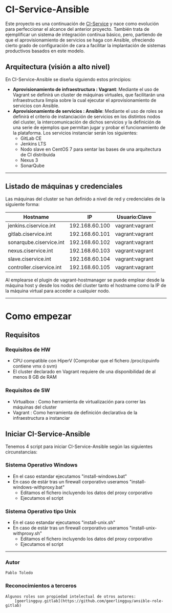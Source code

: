 # CI-Service-Ansible

Este proyecto es una continuación de [CI-Service](https://github.com/pablotoledo/CI-Service) y nace como evolución para perfeccionar el alcance del anterior proyecto. También trata de ejemplificar un sistema de integración contínua básico, pero, partiendo de que el aprovisionamiento de servicios se haga con Ansible, ofreciendo cierto grado de configuración de cara a facilitar la implantación de sistemas productivos basados en este modelo.

## Arquitectura (visión a alto nivel)
En CI-Service-Ansible se diseña siguiendo estos principios:

 - **Aprovisionamiento de infraestructura : Vagrant**: Mediante el uso de Vagrant se definirá un cluster de máquinas virtuales, que facilitarán una infraestructura limpia sobre la cual ejecutar el aprovisionamiento de servicios con Ansible.
 - **Aprovisionamiento de servicios : Ansible**: Mediante el uso de roles se definirá el criterio de instanciación de servicios en los distintos nodos del cluster, la intercomunicación de dichos servicios y la definición de una serie de ejemplos que permitan jugar y probar el funcionamiento de la plataforma. Los servicios instanciar serán los siguientes:
	 - GitLab CE
	 - Jenkins LTS
	 - Nodo slave en CentOS 7 para sentar las bases de una arquitectura de CI distribuida
	 - Nexus 3
	 - SonarQube


----------

## Listado de máquinas y credenciales
Las máquinas del cluster se han definido a nivel de red y credenciales de la siguiente forma:

|Hostname|IP|Usuario:Clave|
|--|--|--|
|jenkins.ciservice.int|192.168.60.100|vagrant:vagrant|
|gitlab.ciservice.int|192.168.60.101|vagrant:vagrant|
|sonarqube.ciservice.int|192.168.60.102|vagrant:vagrant|
|nexus.ciservice.int|192.168.60.103|vagrant:vagrant|
|slave.ciservice.int|192.168.60.104|vagrant:vagrant|
|controller.ciservice.int|192.168.60.105|vagrant:vagrant|

Al emplearse el plugin de vagrant-hostmanager se puede emplear desde la máquina host y desde los nodos del cluster tanto el hostname como la IP de la máquina virtual para acceder a cualquier nodo.

----------


# Como empezar

## Requisitos

### Requisitos de HW

 - CPU compatible con HiperV (Comprobar que el fichero /proc/cpuinfo contiene vmx ó svm)
 - El cluster declarado en Vagrant requiere de una disponibilidad de al menos 8 GB de RAM

### Requisitos de SW

 - Virtualbox : Como herramienta de virtualización para correr las máquinas del cluster
 - Vagrant : Como herramienta de definición declarativa de la infraestructura a instanciar

## Iniciar CI-Service-Ansible

Tenemos 4 script para iniciar CI-Service-Ansible según las siguientes circunstancias:
### Sistema Operativo Windows

 - En el caso estandar ejecutamos "install-windows.bat"
 -  En caso de estár tras un firewall corporativo useramos "install-windows-withproxy.bat"
	 - Editamos el fichero incluyendo los datos del proxy corporativo
	 - Ejecutamos el script

### Sistema Operativo tipo Unix

 - En el caso estandar ejecutamos "install-unix.sh"
 -  En caso de estár tras un firewall corporativo useramos "install-unix-withproxy.sh"
	 - Editamos el fichero incluyendo los datos del proxy corporativo
	 - Ejecutamos el script


----------

### Autor
    Pablo Toledo

### Reconocimientos a terceros
	Algunos roles son propiedad intelectual de otros autores:
		[geerlingguy.gitlab](https://github.com/geerlingguy/ansible-role-gitlab) 